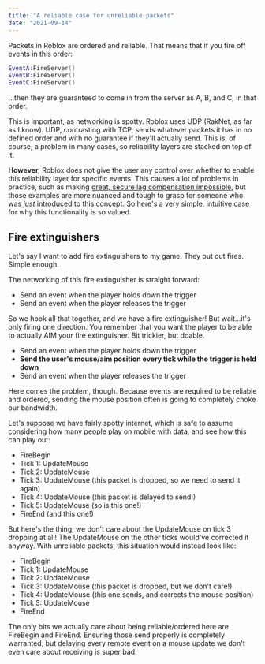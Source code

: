 ```yaml
---
title: "A reliable case for unreliable packets"
date: "2021-09-14"
---
```


Packets in Roblox are ordered and reliable. That means that if you fire off events in this order:

```lua
EventA:FireServer()
EventB:FireServer()
EventC:FireServer()
```

...then they are guaranteed to come in from the server as A, B, and C, in that order.

This is important, as networking is spotty. Roblox uses UDP (RakNet, as far as I know). UDP, contrasting with TCP, sends whatever packets it has in no defined order and with no guarantee if they'll actually send. This is, of course, a problem in many cases, so reliability layers are stacked on top of it.

**However,** Roblox does not give the user any control over whether to enable this reliability layer for specific events. This causes a lot of problems in practice, such as making [great, secure lag compensation impossible](https://developer.valvesoftware.com/wiki/Latency_Compensating_Methods_in_Client/Server_In-game_Protocol_Design_and_Optimization), but those examples are more nuanced and tough to grasp for someone who was *just* introduced to this concept. So here's a very simple, intuitive case for why this functionality is so valued.

## Fire extinguishers

Let's say I want to add fire extinguishers to my game. They put out fires. Simple enough.

The networking of this fire extinguisher is straight forward:
- Send an event when the player holds down the trigger
- Send an event when the player releases the trigger

So we hook all that together, and we have a fire extinguisher! But wait...it's only firing one direction. You remember that you want the player to be able to actually AIM your fire extinguisher. Bit trickier, but doable.

- Send an event when the player holds down the trigger
- **Send the user's mouse/aim position every tick while the trigger is held down**
- Send an event when the player releases the trigger

Here comes the problem, though. Because events are required to be reliable and ordered, sending the mouse position often is going to completely choke our bandwidth.

Let's suppose we have fairly spotty internet, which is safe to assume considering how many people play on mobile with data, and see how this can play out:

- FireBegin
- Tick 1: UpdateMouse
- Tick 2: UpdateMouse
- Tick 3: UpdateMouse (this packet is dropped, so we need to send it again)
- Tick 4: UpdateMouse (this packet is delayed to send!)
- Tick 5: UpdateMouse (so is this one!)
- FireEnd (and this one!)

But here's the thing, we don't care about the UpdateMouse on tick 3 dropping at all! The UpdateMouse on the other ticks would've corrected it anyway. With unreliable packets, this situation would instead look like:

- FireBegin
- Tick 1: UpdateMouse
- Tick 2: UpdateMouse
- Tick 3: UpdateMouse (this packet is dropped, but we don't care!)
- Tick 4: UpdateMouse (this one sends, and corrects the mouse position)
- Tick 5: UpdateMouse
- FireEnd

The only bits we actually care about being reliable/ordered here are FireBegin and FireEnd. Ensuring those send properly is completely warranted, but delaying every remote event on a mouse update we don't even care about receiving is super bad.

